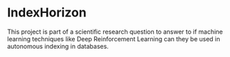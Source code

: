 # IndexHorizon
This project is part of a scientific research question to answer to if machine learning techniques like Deep Reinforcement Learning can they be used in autonomous indexing in databases.
